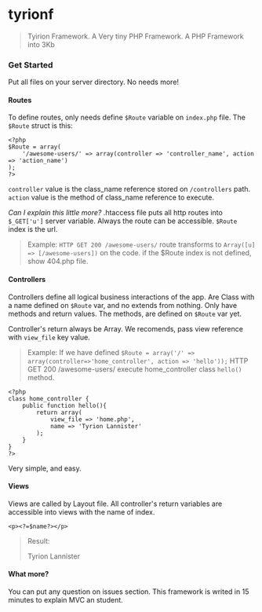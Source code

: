 
# tyrionf
> Tyirion Framework. A Very tiny PHP Framework. 
> A PHP Framework into 3Kb

### Get Started
Put all files on your server directory. No needs more!

#### Routes
To define routes, only needs define `$Route` variable on `index.php` file.
The `$Route` struct is this:

```
<?php
$Route = array(
	'/awesome-users/' => array(controller => 'controller_name', action => 'action_name')
);
?>
```

`controller` value is the class_name reference stored on `/controllers` path.
`action` value is the method of class_name reference to execute.

*Can I explain this little more?*
.htaccess file puts all http routes into `$_GET['u']` server variable. Always the route can be accessible. `$Route` index is the url.
> Example: 
> `HTTP GET 200 /awesome-users/` route transforms to `Array([u] => [/awesome-users])` on the code. if the $Route index is not defined, show 404.php file.

#### Controllers 
Controllers define all logical business interactions of the app. Are Class with a name defined on `$Route` var, and no extends from nothing. Only have methods and return values. The methods, are defined on `$Route` var yet.

Controller's return always be Array.
We recomends, pass view reference with `view_file` key value.

> Example:
> If we have defined `$Route = array('/' => array(controller=>'home_controller', action => 'hello'));`
> HTTP GET 200 /awesome-users/ execute home_controller class `hello()` method.

```
<?php
class home_controller {
	public function hello(){
		return array(
			view_file => 'home.php',
			name => 'Tyrion Lannister'
		);
	}
}
?>
``` 
Very simple, and easy.

#### Views
Views are called by Layout file. All controller's return variables are accessible into views with the name of index.

```
<p><?=$name?></p>
``` 
> Result: <p>Tyrion Lannister</p>

#### What more?
You can put any question on issues section. This framework is writed in 15 minutes to explain MVC an student. 